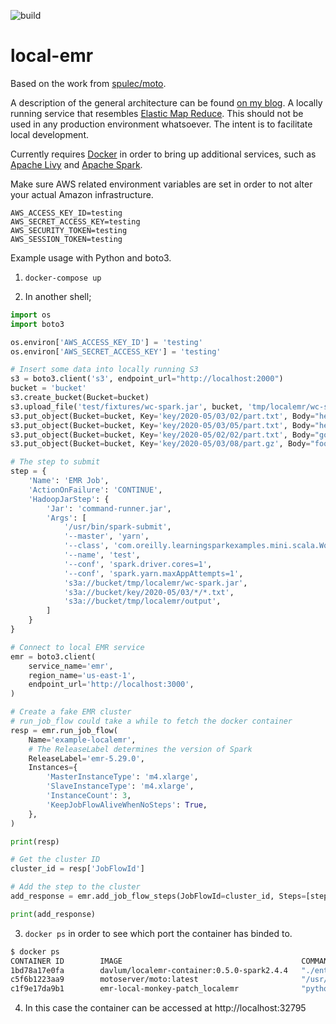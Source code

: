 ![build](https://github.com/davlum/localemr/workflows/Local%20EMR%20CI/badge.svg)

# local-emr

Based on the work from [spulec/moto](https://github.com/spulec/moto).

A description of the general architecture can be found [on my blog](https://davlum.github.io/2020-07-07-localemr/).
A locally running service that resembles [Elastic Map Reduce](https://aws.amazon.com/emr/).
This should not be used in any production environment whatsoever. The intent is to
facilitate local development.

Currently requires [Docker](https://www.docker.com/) in order to bring up additional services, such as
[Apache Livy](https://livy.incubator.apache.org/) and [Apache Spark](https://spark.apache.org/).

Make sure AWS related environment variables are set in order to not alter your actual
Amazon infrastructure.

```.env
AWS_ACCESS_KEY_ID=testing
AWS_SECRET_ACCESS_KEY=testing
AWS_SECURITY_TOKEN=testing
AWS_SESSION_TOKEN=testing
```

Example usage with Python and boto3.

1. `docker-compose up`

2. In another shell; 
```python
import os
import boto3

os.environ['AWS_ACCESS_KEY_ID'] = 'testing'
os.environ['AWS_SECRET_ACCESS_KEY'] = 'testing'

# Insert some data into locally running S3
s3 = boto3.client('s3', endpoint_url="http://localhost:2000")
bucket = 'bucket'
s3.create_bucket(Bucket=bucket)
s3.upload_file('test/fixtures/wc-spark.jar', bucket, 'tmp/localemr/wc-spark.jar')
s3.put_object(Bucket=bucket, Key='key/2020-05/03/02/part.txt', Body="hello goodbye")  # Will be returned
s3.put_object(Bucket=bucket, Key='key/2020-05/03/05/part.txt', Body="hello")  # Will be returned
s3.put_object(Bucket=bucket, Key='key/2020-05/02/02/part.txt', Body="goodbye")  # Won't be returned
s3.put_object(Bucket=bucket, Key='key/2020-05/03/08/part.gz', Body="foobar")  # Won't be returned

# The step to submit
step = {
    'Name': 'EMR Job',
    'ActionOnFailure': 'CONTINUE',
    'HadoopJarStep': {
        'Jar': 'command-runner.jar',
        'Args': [
            '/usr/bin/spark-submit',
            '--master', 'yarn',
            '--class', 'com.oreilly.learningsparkexamples.mini.scala.WordCount',
            '--name', 'test',
            '--conf', 'spark.driver.cores=1',
            '--conf', 'spark.yarn.maxAppAttempts=1',
            's3a://bucket/tmp/localemr/wc-spark.jar',
            's3a://bucket/key/2020-05/03/*/*.txt',
            's3a://bucket/tmp/localemr/output',
        ]
    }
}

# Connect to local EMR service
emr = boto3.client(
    service_name='emr',
    region_name='us-east-1',
    endpoint_url='http://localhost:3000',
)

# Create a fake EMR cluster
# run_job_flow could take a while to fetch the docker container
resp = emr.run_job_flow(
    Name='example-localemr',
    # The ReleaseLabel determines the version of Spark
    ReleaseLabel='emr-5.29.0',
    Instances={
        'MasterInstanceType': 'm4.xlarge',
        'SlaveInstanceType': 'm4.xlarge',
        'InstanceCount': 3,
        'KeepJobFlowAliveWhenNoSteps': True,
    },
)

print(resp)

# Get the cluster ID
cluster_id = resp['JobFlowId']

# Add the step to the cluster
add_response = emr.add_job_flow_steps(JobFlowId=cluster_id, Steps=[step])

print(add_response)
```
3. `docker ps` in order to see which port the container has binded to.
```bash
$ docker ps
CONTAINER ID        IMAGE                                        COMMAND                  CREATED              STATUS              PORTS                              NAMES
1bd78a17e0fa        davlum/localemr-container:0.5.0-spark2.4.4   "./entrypoint"           About a minute ago   Up About a minute   0.0.0.0:32795->8998/tcp            example-localemr
c5f6b1223aa9        motoserver/moto:latest                       "/usr/bin/moto_serve…"   2 minutes ago        Up 2 minutes        0.0.0.0:2000->2000/tcp, 5000/tcp   s3
c1f9e17da9b1        emr-local-monkey-patch_localemr              "python main.py"         26 minutes ago       Up 2 minutes        0.0.0.0:3000->3000/tcp             localemr
```
4. In this case the container can be accessed at http://localhost:32795
